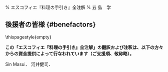 % エスコフィエ『料理の手引き』全注解
% 五 島　学



## 後援者の皆様 {#benefactors}

\thispagestyle{empty}


**この「エスコフィエ『料理の手引き』全注解」の翻訳および注釈は、以下の方々からの資金提供によって行なわれています（ご支援順、敬称略）。**

Sin Masui、[](20180524-23h,2x)
河井健司、[](20180525-0h14,10x)
